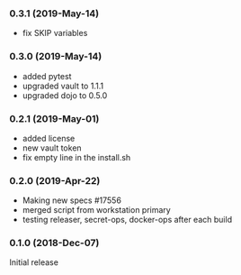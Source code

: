 ### 0.3.1 (2019-May-14)
 * fix SKIP variables

### 0.3.0 (2019-May-14)
 * added pytest
 * upgraded vault to 1.1.1
 * upgraded dojo to 0.5.0

### 0.2.1 (2019-May-01)
 * added license
 * new vault token
 * fix empty line in the install.sh

### 0.2.0 (2019-Apr-22)

 * Making new specs \#17556
 * merged script from workstation primary
 * testing releaser, secret-ops, docker-ops after each build

### 0.1.0 (2018-Dec-07)

Initial release
